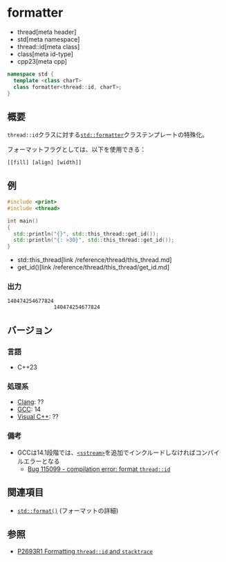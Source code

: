 # formatter
* thread[meta header]
* std[meta namespace]
* thread::id[meta class]
* class[meta id-type]
* cpp23[meta cpp]

```cpp
namespace std {
  template <class charT>
  class formatter<thread::id, charT>;
}
```

## 概要
`thread::id`クラスに対する[`std::formatter`](/reference/format/formatter.md)クラステンプレートの特殊化。

フォーマットフラグとしては、以下を使用できる：

```
[[fill] [align] [width]]
```


## 例
```cpp example
#include <print>
#include <thread>

int main()
{
  std::println("{}", std::this_thread::get_id());
  std::println("{: >30}", std::this_thread::get_id());
}
```
* std::this_thread[link /reference/thread/this_thread.md]
* get_id()[link /reference/thread/this_thread/get_id.md]

### 出力
```
140474254677824
               140474254677824
```

## バージョン
### 言語
- C++23

### 処理系
- [Clang](/implementation.md#clang): ??
- [GCC](/implementation.md#gcc): 14
- [Visual C++](/implementation.md#visual_cpp): ??


### 備考
- GCCは14.1段階では、[`<sstream>`](/reference/sstream.md)を追加でインクルードしなければコンパイルエラーとなる
    - [Bug 115099 - compilation error: format `thread::id`](https://gcc.gnu.org/bugzilla/show_bug.cgi?id=115099)


## 関連項目
- [`std::format()`](/reference/format/format.md) (フォーマットの詳細)


## 参照
- [P2693R1 Formatting `thread::id` and `stacktrace`](https://www.open-std.org/jtc1/sc22/wg21/docs/papers/2023/p2693r1.pdf)
